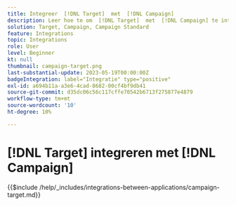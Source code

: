 ```yaml
---
title: Integreer  [!DNL Target]  met  [!DNL Campaign]
description: Leer hoe te om  [!DNL Target]  met  [!DNL Campaign] te integreren.
solution: Target, Campaign, Campaign Standard
feature: Integrations
topic: Integrations
role: User
level: Beginner
kt: null
thumbnail: campaign-target.png
last-substantial-update: 2023-05-19T00:00:00Z
badgeIntegration: label="Integratie" type="positive"
exl-id: a694b11a-a3e6-4cad-8682-00cf4bf9db41
source-git-commit: d35dc06c56c117cffe70542b6713f275877e4879
workflow-type: tm+mt
source-wordcount: '10'
ht-degree: 10%

---
```


# [!DNL Target] integreren met [!DNL Campaign]

{{$include /help/_includes/integrations-between-applications/campaign-target.md}}

